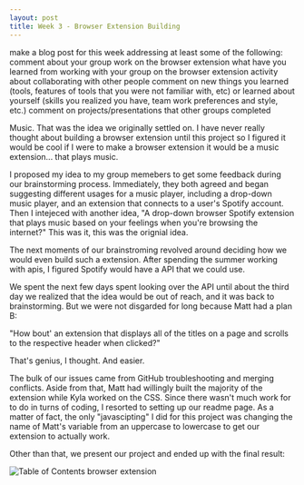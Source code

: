 ```yaml
---
layout: post
title: Week 3 - Browser Extension Building
---
```


make a blog post for this week addressing at least some of the following:
comment about your group work on the browser extension
what have you learned from working with your group on the browser extension activity about collaborating with other people
comment on new things you learned (tools, features of tools that you were not familiar with, etc) or learned about yourself (skills you realized you have, team work preferences and style, etc.)
comment on projects/presentations that other groups completed

Music. That was the idea we originally settled on. I have never really thought about building a browser extension until this project so I figured it would be cool if I were to make a browser extension it would be a music extension... that plays music.

I proposed my idea to my group memebers to get some feedback during our brainstorming process. Immediately, they both agreed and began suggesting different usages for a music player, including a drop-down music player, and an extension that connects to a user's Spotify account. Then I intejeced with another idea, "A drop-down browser Spotify extension that plays music based on your feelings when you're browsing the internet?" This was it, this was the orignial idea. 

The next moments of our brainstroming revolved around deciding how we would even build such a extension. After spending the summer working with apis, I figured Spotify would have a API that we could use. 

We spent the next few days spent looking over the API until about the third day we realized that the idea would be out of reach, and it was back to brainstorming. But we were not disgarded for long because Matt had a plan B: 

"How bout' an extension that displays all of the titles on a page and scrolls to the respective header when clicked?" 

That's genius, I thought. And easier.

The bulk of our issues came from GitHub troubleshooting and merging conflicts. Aside from that, Matt had willingly built the majority of the extension while Kyla worked on the CSS. Since there wasn't much work for to do in turns of coding, I  resorted to setting up our readme page. As a matter of fact, the only "javascipting" I did for this project was changing the name of Matt's variable from an uppercase to lowercase to get our extension to actually work.

Other than that, we present our project and ended up with the final result:

![Table of Contents browser extension]("images/screenshot.png")


